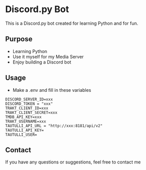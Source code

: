 # Discord.py Bot

This is a Discord.py bot created for learning Python and for fun.

## Purpose

- Learning Python
- Use it myself for my Media Server
- Enjoy building a Discord bot

## Usage

- Make a .env and fill in these variables

```
DISCORD_SERVER_ID=xxx
DISCORD_TOKEN = "xxx"
TRAKT_CLIENT_ID=xxx
TRAKT_CLIENT_SECRET=xxx
TMDB_API_KEY=xxx
TRAKT_USERNAME=xxx
TAUTULLI_API_URL = "http://xxx:8181/api/v2"
TAUTULLI_API_KEY=
TAUTULLI_USER=
```

## Contact

If you have any questions or suggestions, feel free to contact me
